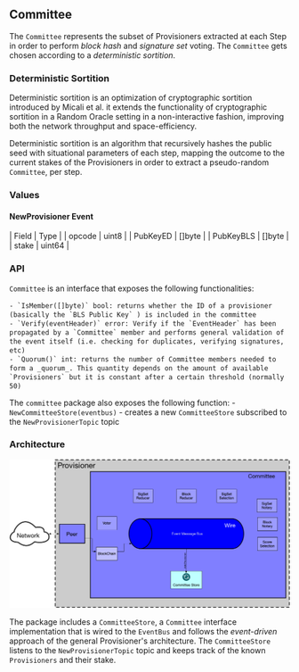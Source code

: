 ## Committee

The `Committee` represents the subset of Provisioners extracted at each Step in order to perform _block hash_ and _signature set_ voting. The `Committee` gets chosen according to a _deterministic sortition_.

### Deterministic Sortition

Deterministic sortition is an optimization of cryptographic sortition introduced by Micali et al. it extends the functionality of cryptographic sortition in a Random Oracle setting in a non-interactive fashion, improving both the network throughput and space-efficiency.

Deterministic sortition is an algorithm that recursively hashes the public seed with situational parameters of each step, mapping the outcome to the current stakes of the Provisioners in order to extract a pseudo-random `Committee`, per step.

### Values

#### NewProvisioner Event

| Field | Type |
| opcode | uint8 |
| PubKeyED | []byte |
| PubKeyBLS | []byte |
| stake | uint64 |

### API

`Committee` is an interface that exposes the following functionalities:

    - `IsMember([]byte)` bool: returns whether the ID of a provisioner (basically the `BLS Public Key` ) is included in the committee
    - `Verify(eventHeader)` error: Verify if the `EventHeader` has been propagated by a `Committee` member and performs general validation of the event itself (i.e. checking for duplicates, verifying signatures, etc)
    - `Quorum()` int: returns the number of Committee members needed to form a _quorum_. This quantity depends on the amount of available `Provisioners` but it is constant after a certain threshold (normally 50)

The `committee` package also exposes the following function: - `NewCommitteeStore(eventbus)` - creates a new `CommitteeStore` subscribed to the `NewProvisionerTopic` topic

### Architecture

![](docs/Committee.jpg)

The package includes a `CommitteeStore`, a `Committee` interface implementation that is wired to the `EventBus` and follows the _event-driven_ approach of the general Provisioner's architecture. The `CommitteeStore` listens to the `NewProvisionerTopic` topic and keeps track of the known `Provisioners` and their stake.
